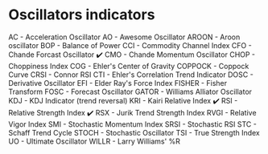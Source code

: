 # Oscillators indicators

AC - Acceleration Oscillator
AO - Awesome Oscillator
AROON - Aroon oscillator
BOP - Balance of Power
CCI - Commodity Channel Index
CFO - Chande Forcast Oscillator
✔️ CMO - Chande Momentum Oscillator
CHOP - Choppiness Index
COG - Ehler's Center of Gravity
COPPOCK - Coppock Curve
CRSI - Connor RSI
CTI - Ehler's Correlation Trend Indicator
DOSC - Derivative Oscillator
EFI - Elder Ray's Force Index
FISHER - Fisher Transform
FOSC - Forecast Oscillator
GATOR - Williams Alliator Oscillator
KDJ - KDJ Indicator (trend reversal)
KRI - Kairi Relative Index
✔️ RSI - Relative Strength Index
✔️ RSX - Jurik Trend Strength Index
RVGI - Relative Vigor Index
SMI - Stochastic Momentum Index
SRSI - Stochastic RSI
STC - Schaff Trend Cycle
STOCH - Stochastic Oscillator
TSI - True Strength Index
UO - Ultimate Oscillator
WILLR - Larry Williams' %R

